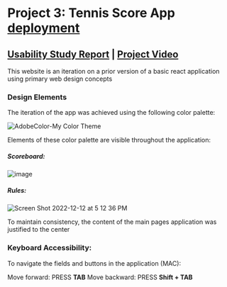 # Project 3: Tennis Score App [deployment](https://tennis-score-app.onrender.com/)

## [Usability Study Report](https://docs.google.com/document/d/1Af3YKXUsz6LpSJlwvd_rjBlcDIbjodlz/edit?usp=sharing&ouid=111823684851826187074&rtpof=true&sd=true) | [Project Video](https://www.youtube.com/watch?v=ssaJ09h6N3c)

This website is an iteration on a prior version of a basic react application using primary web design concepts

### Design Elements

The iteration of the app was achieved using the following color palette:

![AdobeColor-My Color Theme](https://user-images.githubusercontent.com/97770592/207211455-9a21ab1e-d4ef-4fed-87c9-fb1b079c1bac.jpeg)

Elements of these color palette are visible throughout the application:

##### Scoreboard:

![image](https://user-images.githubusercontent.com/97770592/207211219-f01f1ea3-e028-416a-9a55-277af14c6e1d.png)

##### Rules:

![Screen Shot 2022-12-12 at 5 12 36 PM](https://user-images.githubusercontent.com/97770592/207211853-dbd80ac1-de9f-4f13-bcd5-e5b36101b09d.png)

To maintain consistency, the content of the main pages application was justified to the center

### Keyboard Accessibility:

To navigate the fields and buttons in the application (MAC): 

Move forward: PRESS **TAB**
Move backward: PRESS **Shift + TAB**
